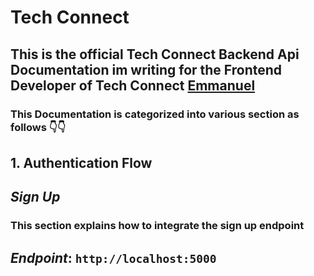 # Tech Connect

## This is the official Tech Connect Backend Api Documentation im writing for the  Frontend Developer of Tech Connect [Emmanuel](https://github.com/emess2g)

### This Documentation is categorized into various section as follows 👇👇

## 1. Authentication Flow

## *Sign Up*

### This section explains how to integrate the sign up endpoint 
## *Endpoint*: ```http://localhost:5000```